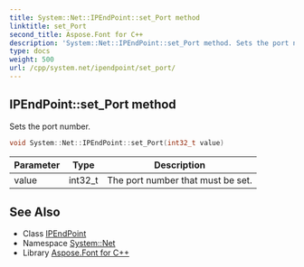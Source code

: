 ```yaml
---
title: System::Net::IPEndPoint::set_Port method
linktitle: set_Port
second_title: Aspose.Font for C++
description: 'System::Net::IPEndPoint::set_Port method. Sets the port number in C++.'
type: docs
weight: 500
url: /cpp/system.net/ipendpoint/set_port/
---
```

## IPEndPoint::set_Port method


Sets the port number.

```cpp
void System::Net::IPEndPoint::set_Port(int32_t value)
```


| Parameter | Type | Description |
| --- | --- | --- |
| value | int32_t | The port number that must be set. |

## See Also

* Class [IPEndPoint](../)
* Namespace [System::Net](../../)
* Library [Aspose.Font for C++](../../../)
